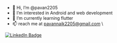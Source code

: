 - 👋 Hi, I’m @pavan2205
- 👀 I’m interested in Android and web development
- 🌱 I’m currently learning flutter
- 📫 reach me at pavannaik2205@gmail.com \

[![LinkedIn Badge](https://img.shields.io/badge/LinkedIn-Profile-informational?style=flat&logo=linkedin&logoColor=white&color=0D76A8)](https://www.linkedin.com/in/pavan-naik-155907205/)


<!---
pavan2205/pavan2205 is a ✨ special ✨ repository because its `README.md` (this file) appears on your GitHub profile.
You can click the Preview link to take a look at your changes.
--->
